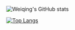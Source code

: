 ![Weiqing's GitHub stats](https://github-readme-stats.vercel.app/api?username=weiqingw&hide=contribs,prs)

[![Top Langs](https://github-readme-stats.vercel.app/api/top-langs/?username=weiqingw)](https://github.com/anuraghazra/github-readme-stats)

